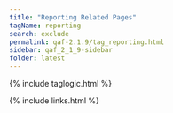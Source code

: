 ```yaml
---
title: "Reporting Related Pages"
tagName: reporting
search: exclude
permalink: qaf-2.1.9/tag_reporting.html
sidebar: qaf_2_1_9-sidebar
folder: latest
---
```

{% include taglogic.html %}

{% include links.html %}
